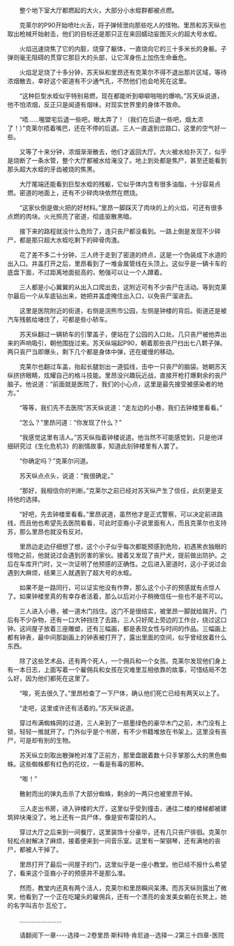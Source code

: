 <div class="read-content j_readContent" id="">
                <p>　　整个地下室大厅都燃起的大火，大部分小水蛭群都被点燃。<p>　　克莱尔的P90开始喷吐火舌，将子弹倾泄向那些吃人的怪物。里昂和苏天纵也取出枪械开始射击，他们的目标还是那只正在来回蠕动妄图灭火的超大号水蛭。<p>　　火焰迅速烧焦了它的内脏，烧穿了躯体，一直烧向它的三十多米长的身躯。子弹则毫无阻碍的贯穿它那巨大的头部，让它浑身伤上加伤生命垂危。<p>　　火焰足足烧了十多分钟，苏天纵和里昂还有克莱尔不得不退出那片区域，等待浓烟散去，幸好这个密道有不少通气孔，不然他们也会呛死在这里。<p>　　“这种巨型水蛭似乎特别易燃，现在都能听到噼噼啪啪的爆响。”苏天纵说道，他不怕浓烟，反正只是闻道有烟味，对现实世界里的身体不致命。<p>　　“唔……喔盟宅后退一些吧，眼太弄了！（我们在后退一些吧，烟太浓了！）”克莱尔捂着嘴巴，还在不停的后退。三人一直退到岔路口，这里的空气好一些。<p>　　又等了十来分钟，浓烟渐渐散去，他们才返回大厅。大火被水给扑灭了，似乎是烧断了一条水管，整个大厅都被水给淹没了。地上到处都是焦尸，甚至还能看到那头超大水蛭的牙齿被烧的焦黑。<p>　　大厅尾端还能看到巨型水蛭的残躯，它似乎体内含有很多油脂，十分容易点燃。密道的地面上，还有不少碎肉块依然在燃烧。<p>　　“这家伙倒是做火把的好材料。”里昂一脚踩灭了肉块的上的火焰，可还有很多点燃的肉块。火光照亮了密道，彻底驱散黑暗。<p>　　接下来的路程就没什么危险了，连只丧尸都没看到。一路上倒是发现不少碎尸，都是那只超大水蛭吃剩下的碎骨肉渣。<p>　　花了差不多二十分钟，三人终于走到了密道的终点，这是一个伪装成下水道的出入口。井盖打开之后，里昂看到了一堆金属管线在头顶上。这似乎是一辆卡车的底盘下面，不过距离地面挺高的，勉强可以让一个人蹲着。<p>　　三人都是小心翼翼的从出入口爬出去，这附近可有不少丧尸在活动。等到克莱尔最后一个从车底钻出来，她把井盖虚掩住出入口，以免丧尸溜进去。<p>　　这里是医院附近的街道，右侧是浣熊市公园，左侧是钟楼的背后。街道还是被汽车残骸给堵住了，可都是些小轿车。<p>　　苏天纵翻过一辆轿车的引擎盖子，便站在了公园的入口处。几只丧尸被他弄出来的声响吸引，朝他围拢过来。苏天纵端起P90，朝着那些丧尸扫出七八颗子弹。两只丧尸当即爆头，剩下几个都是身体中弹，还在缓慢的移动。<p>　　克莱尔也翻过车盖，抬起长腿划出一道弧线，击中一只丧尸的脑袋。她朝苏天纵挤挤眼睛，炫耀自己的格斗技能。里昂没兴趣玩近战，直接开枪打爆剩余的丧尸脑子。他说道：“前面就是医院了，我们的小心点，这里是最先接受被感染者的地方。”<p>　　“等等，我们先不去医院”苏天纵说道：“走左边的小巷，我们去钟楼里看看。”<p>　　“怎么？”里昂问道：“你发现了什么？”<p>　　“我感觉这里有活人。”苏天纵指着钟楼说道。他当然不可能感觉到，只是他详细研究过《生化危机3》的剧情故事，知道此刻钟楼里有人罢了。<p>　　“你确定吗？”克莱尔问道。<p>　　苏天纵点点头，说道：“我很确定。”<p>　　“那好，我相信你的判断。”克莱尔之前已经对苏天纵产生了信任，此刻更是支持他的选择。<p>　　“好吧，先去钟楼里看看。”里昂说道，虽然他才是正式警察，可以决定前进路线，而且他也希望先去医院看看，可此时亚裔小子说里面有人，而且克莱尔也支持苏，那么里昂也就没有反对。<p>　　里昂边走边仔细想了想，这个小子似乎每次都能预感到危险，初遇黑衣独眼的怪物之前，他就说过会遇到厉害的家伙。接着又发现了丧尸犬，提前做出防护。之后在车库开门时，又一次证明了他预感的正确性。之后进入密道时，这小子说过会遇到大麻烦，结果三人就遇到了超大号的水蛭。<p>　　如果不是一路同行，可以证实他没有作弊，那么这个小子的预感就有点惊人了。如果钟楼里真的有幸存者活着，那么以后对小子稍微信任一些也不是不可以。<p>　　三人进入小巷，被一道木门挡住。这门不是很结实，被里昂一脚就给踹开。门后有不少杂物，还有一口大钟挡住了去路，三人只好爬上旁边的工作台，绕过这口钟。这间屋子放着三座雕塑，还有三幅画，都是表现女性与时间的作品。三幅画上都有钟表，最中间那副画上的钟表被打开了，露出里面的空间，似乎曾经放着什么东西。<p>　　除了这些艺术品，还有两个死人，一个佣兵和一个女孩。克莱尔发现他们身上有一本日志，上面写着一个雇佣兵和女孩在灾难里互相依靠的故事，可惜结局不怎么好，因为他们都死在这里了。<p>　　“唉，死去很久了。”里昂检查了一下尸体，确认他们死亡已经有两天以上了。<p>　　“走吧，这里或许还有活着的。”苏天纵说道。<p>　　穿过布满蜘蛛网的过道，三人来到了一扇墨绿色的豪华木门之前，木门没有上锁，轻轻一推就开了。门外似乎是个书房，有不少书籍堆放在书架上。这里没有丧尸，可是却有别的生物。<p>　　苏天纵立刻取出散弹枪对准了正前方，那里盘踞着数十只手掌那么大的黑色蜘蛛。这些蜘蛛都有红色的花纹，一看是有毒的那种。<p>　　“嘭！”<p>　　散射而出的弹丸击杀了大部分蜘蛛，剩余的一两只也被里昂干掉。<p>　　三人走出书房，进入钟楼的大厅，这里似乎受到撞击，通往二楼的楼梯都被建筑碎块淹没了。地上还有一具尸体，像是安布雷拉的人。<p>　　穿过大厅之后来到一间餐厅，这里装饰十分豪华，还有几只丧尸徘徊。克莱尔轻松点射解决了麻烦，接着便来到一间音乐室。这里有一架钢琴，还有满地的丧尸，都被人干掉了。<p>　　里昂打开了最后一间屋子的门，这里似乎是一座小教堂。他已经不报什么希望了，看来这个亚裔小子的预感并不是那么准。<p>　　然而，教堂内还真有两个活人，克莱尔和里昂瞬间呆滞。而苏天纵则露出了微笑，他看到了一个正在吃罐头的雇佣兵，还有一个漂亮的金发美女躺在长凳上，她的名字叫吉尔·瓦伦丁。<p>　　……………………<p>　　请翻阅下一章----选择一.2卷里昂·斯科特·肯尼迪--选择一.2第三十四章-医院<p>　　<p> 
            </div>